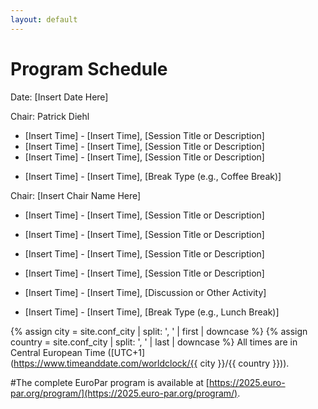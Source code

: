 ```yaml
---
layout: default
---
```

# Program Schedule

<!-- Replace with the actual date of the event -->
Date: [Insert Date Here]

<!-- Replace with the name of the session chair -->
Chair: Patrick Diehl

<!-- Add session details below. Format: Time range, Session title or description -->
* [Insert Time] - [Insert Time], [Session Title or Description]
* [Insert Time] - [Insert Time], [Session Title or Description]
* [Insert Time] - [Insert Time], [Session Title or Description]

<!-- Add breaks as needed -->
* [Insert Time] - [Insert Time], [Break Type (e.g., Coffee Break)]

<!-- Add a new chair if the session changes -->
Chair: [Insert Chair Name Here]

* [Insert Time] - [Insert Time], [Session Title or Description]
* [Insert Time] - [Insert Time], [Session Title or Description]
* [Insert Time] - [Insert Time], [Session Title or Description]
* [Insert Time] - [Insert Time], [Session Title or Description]
* [Insert Time] - [Insert Time], [Discussion or Other Activity]

* [Insert Time] - [Insert Time], [Break Type (e.g., Lunch Break)]

<!-- Specify the time zone for clarity -->
{% assign city = site.conf_city | split: ', ' | first | downcase %}
{% assign country = site.conf_city | split: ', ' | last | downcase %}
All times are in Central European Time ([UTC+1](https://www.timeanddate.com/worldclock/{{ city }}/{{ country }})).

<!-- Add a link to the complete program if available -->
#The complete EuroPar program is available at [https://2025.euro-par.org/program/](https://2025.euro-par.org/program/).

